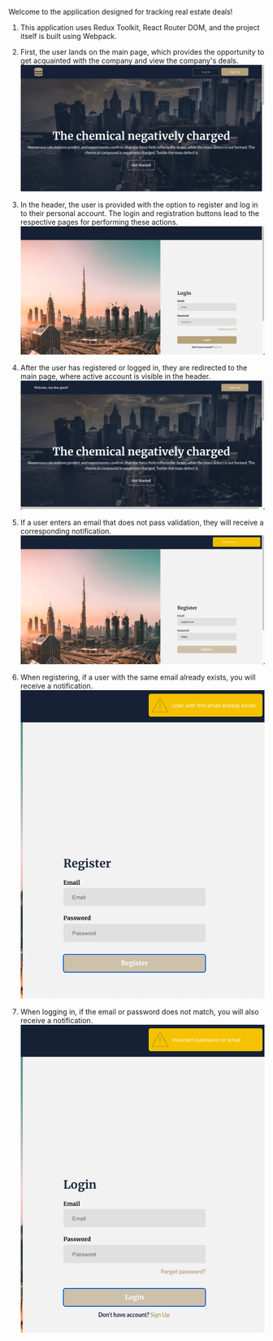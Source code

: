 Welcome to the application designed for tracking real estate deals!

1. This application uses Redux Toolkit, React Router DOM, and the project itself
   is built using Webpack.

2. First, the user lands on the main page, which provides the opportunity to get
   acquainted with the company and view the company's
   deals.![Main page](./assets/forReadme/screen_five.png)

3. In the header, the user is provided with the option to register and log in to
   their personal account. The login and registration buttons lead to the
   respective pages for performing these
   actions.![Login page](./assets/forReadme/screen_one.png)
4. After the user has registered or logged in, they are redirected to the main
   page, where active account is visible in the
   header.![Logged in page](./assets/forReadme/screen_four.png)
5. If a user enters an email that does not pass validation, they will receive a
   corresponding
   notification.![Invalid email](./assets/forReadme/screen_three.png)
6. When registering, if a user with the same email already exists, you will
   receive a notification.
   ![Invalid register](./assets/forReadme/screen_six.png)
7. When logging in, if the email or password does not match, you will also
   receive a notification. ![Invalid login](./assets/forReadme/screen_seven.png)
